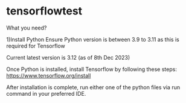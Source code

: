 # tensorflowtest

What you need?

1)Install Python
Ensure Python version is between 3.9 to 3.11 as this is required for Tensorflow

Current latest version is 3.12 (as of 8th Dec 2023)

Once Python is installed, install Tensorflow by following these steps:
https://www.tensorflow.org/install

After installation is complete, run either one of the python files via run command in your preferred IDE.
